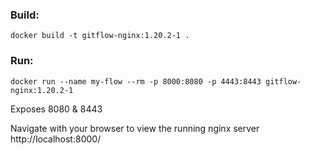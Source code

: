 ### Build:
`docker build -t gitflow-nginx:1.20.2-1 .`
  
### Run:  
`docker run --name my-flow --rm -p 8000:8080 -p 4443:8443 gitflow-nginx:1.20.2-1` 

Exposes 8080 & 8443


Navigate with your browser to view the running nginx server
http://localhost:8000/